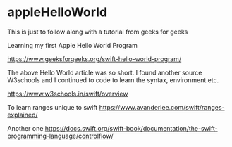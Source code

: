 # appleHelloWorld
This is just to follow along with a tutorial from geeks for geeks 

Learning my first Apple Hello World Program

https://www.geeksforgeeks.org/swift-hello-world-program/

The above Hello World article was so short. I found another source W3schools 
and I continued to code to learn the syntax, environment etc. 

https://www.w3schools.in/swift/overview

To learn ranges unique to swift
https://www.avanderlee.com/swift/ranges-explained/

Another one
https://docs.swift.org/swift-book/documentation/the-swift-programming-language/controlflow/

